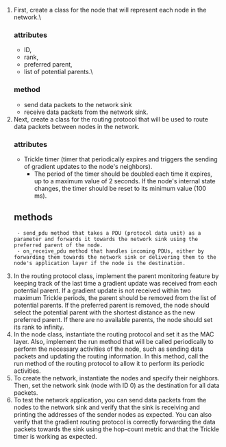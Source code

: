 1. First, create a class for the node that will represent each node in the network.\
   ### attributes
    - ID,
    - rank,
    - preferred parent,
    - list of potential parents.\
   ### method
    - send data packets to the network sink
    - receive data packets from the network sink.
2. Next, create a class for the routing protocol that will be used to route data packets between nodes in the network.
   ### attributes
    - Trickle timer (timer that periodically expires and triggers the sending of gradient updates to the node's
      neighbors).
        - The period of the timer should be doubled each time it expires, up to a maximum value of 2 seconds. If the
          node's internal state changes, the timer should be reset to its minimum value (100 ms).
   ## methods
        - send_pdu method that takes a PDU (protocol data unit) as a parameter and forwards it towards the network sink using the preferred parent of the node. 
        - on_receive_pdu method that handles incoming PDUs, either by forwarding them towards the network sink or delivering them to the node's application layer if the node is the destination.
3. In the routing protocol class, implement the parent monitoring feature by keeping track of the last time a gradient
   update was received from each potential parent. If a gradient update is not received within two maximum Trickle
   periods, the parent should be removed from the list of potential parents. If the preferred parent is removed, the
   node should select the potential parent with the shortest distance as the new preferred parent. If there are no
   available parents, the node should set its rank to infinity.
5. In the node class, instantiate the routing protocol and set it as the MAC layer. Also, implement the run method that
   will be called periodically to perform the necessary activities of the node, such as sending data packets and
   updating the routing information. In this method, call the run method of the routing protocol to allow it to perform
   its periodic activities.
6. To create the network, instantiate the nodes and specify their neighbors. Then, set the network sink (node with ID 0)
   as the destination for all data packets.
7. To test the network application, you can send data packets from the nodes to the network sink and verify that the
   sink is receiving and printing the addresses of the sender nodes as expected. You can also verify that the gradient
   routing protocol is correctly forwarding the data packets towards the sink using the hop-count metric and that the
   Trickle timer is working as expected.